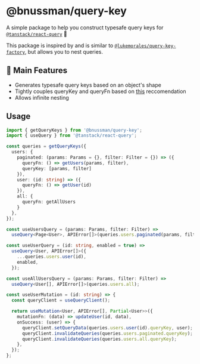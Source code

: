# @bnussman/query-key

A simple package to help you construct typesafe query keys for [`@tanstack/react-query`](https://tanstack.com/query) 🔑

This package is inspired by and is similar to [`@lukemorales/query-key-factory`](https://github.com/lukemorales/query-key-factory), but allows you to nest queries.

## 🚀 Main Features
- Generates typesafe query keys based on an object's shape
- Tightly couples queryKey and queryFn based on [this](https://twitter.com/TkDodo/status/1724082589068075450) reccomendation
- Allows infinite nesting

## Usage

```typescript
import { getQueryKeys } from '@bnussman/query-key';
import { useQuery } from '@tanstack/react-query';

const queries = getQueryKeys({
  users: {
    paginated: (params: Params = {}, filter: Filter = {}) => ({
      queryFn: () => getUsers(params, filter),
      queryKey: [params, filter]
    }),
    user: (id: string) => ({
      queryFn: () => getUser(id)
    }),
    all: {
      queryFn: getAllUsers
    }
  },
});

const useUsersQuery = (params: Params, filter: Filter) => 
  useQuery<Page<User>, APIError[]>(queries.users.paginated(params, filter));

const useUserQuery = (id: string, enabled = true) => 
  useQuery<User, APIError[]>({
    ...queries.users.user(id),
    enabled,
  });

const useAllUsersQuery = (params: Params, filter: Filter) => 
  useQuery<User[], APIError[]>(queries.users.all);

const useUserMutation = (id: string) => {
  const queryClient = useQueryClient();

  return useMutation<User, APIError[], Partial<User>>({
    mutationFn: (data) => updateUser(id, data),
    onSuccess: (user) => {
      queryClient.setQueryData(queries.users.user(id).queryKey, user);
      queryClient.invalidateQueries(queries.users.paginated.queryKey);
      queryClient.invalidateQueries(queries.users.all.queryKey);
    },
  });
};
```
